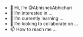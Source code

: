 - 👋 Hi, I’m @AbhishekAbhichari
- 👀 I’m interested in ...
- 🌱 I’m currently learning ...
- 💞️ I’m looking to collaborate on ...
- 📫 How to reach me ...

<!---
AbhishekAbhichari/AbhishekAbhichari is a ✨ special ✨ repository because its `README.md` (this file) appears on your GitHub profile.
You can click the Preview link to take a look at your changes.
--->
